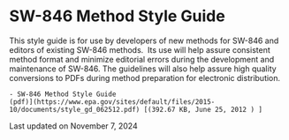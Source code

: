 
# SW-846 Method Style Guide  


This style guide is for use by developers of new methods for SW-846 and
editors of existing SW-846 methods.  Its use will help assure consistent
method format and minimize editorial errors during the development and
maintenance of SW-846. The guidelines will also help assure high quality
conversions to PDFs during method preparation for electronic
distribution.

    - SW-846 Method Style Guide
    (pdf)](https://www.epa.gov/sites/default/files/2015-10/documents/style_gd_062512.pdf) [(392.67 KB, June 25, 2012 ) ] 

Last updated on November 7, 2024

